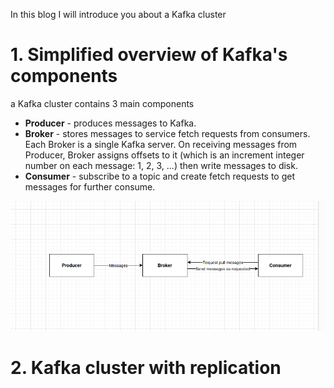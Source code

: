 In this blog I will introduce you about a Kafka cluster

# 1. Simplified overview of Kafka's components

a Kafka cluster contains 3 main components
- **Producer** - produces messages to Kafka.
- **Broker** - stores messages to service fetch requests from consumers. Each Broker is a single Kafka server. On receiving messages from Producer, Broker assigns offsets to it (which is an increment integer number on each message: 1, 2, 3, ...) then write messages to disk. 
- **Consumer** - subscribe to a topic and create fetch requests to get messages for further consume.

![](2023-11-18-16-21-45.png)

# 2. Kafka cluster with replication



